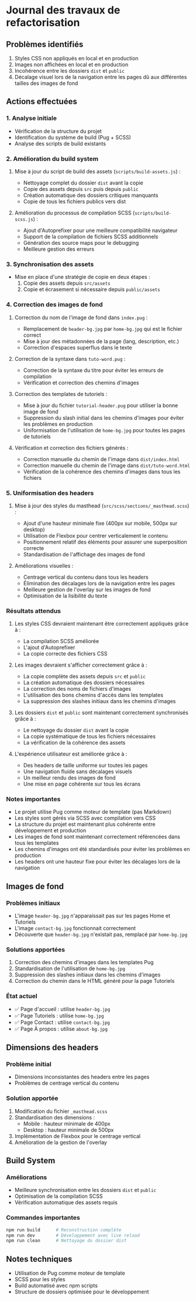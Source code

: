 # Journal des travaux de refactorisation

## Problèmes identifiés
1. Styles CSS non appliqués en local et en production
2. Images non affichées en local et en production
3. Incohérence entre les dossiers `dist` et `public`
4. Décalage visuel lors de la navigation entre les pages dû aux différentes tailles des images de fond

## Actions effectuées

### 1. Analyse initiale
- Vérification de la structure du projet
- Identification du système de build (Pug + SCSS)
- Analyse des scripts de build existants

### 2. Amélioration du build system
1. Mise à jour du script de build des assets (`scripts/build-assets.js`) :
   - Nettoyage complet du dossier `dist` avant la copie
   - Copie des assets depuis `src` puis depuis `public`
   - Création automatique des dossiers critiques manquants
   - Copie de tous les fichiers publics vers dist

2. Amélioration du processus de compilation SCSS (`scripts/build-scss.js`) :
   - Ajout d'Autoprefixer pour une meilleure compatibilité navigateur
   - Support de la compilation de fichiers SCSS additionnels
   - Génération des source maps pour le debugging
   - Meilleure gestion des erreurs

### 3. Synchronisation des assets
- Mise en place d'une stratégie de copie en deux étapes :
  1. Copie des assets depuis `src/assets`
  2. Copie et écrasement si nécessaire depuis `public/assets`

### 4. Correction des images de fond
1. Correction du nom de l'image de fond dans `index.pug` :
   - Remplacement de `header-bg.jpg` par `home-bg.jpg` qui est le fichier correct
   - Mise à jour des métadonnées de la page (lang, description, etc.)
   - Correction d'espaces superflus dans le texte

2. Correction de la syntaxe dans `tuto-word.pug` :
   - Correction de la syntaxe du titre pour éviter les erreurs de compilation
   - Vérification et correction des chemins d'images

3. Correction des templates de tutoriels :
   - Mise à jour du fichier `tutorial-header.pug` pour utiliser la bonne image de fond
   - Suppression du slash initial dans les chemins d'images pour éviter les problèmes en production
   - Uniformisation de l'utilisation de `home-bg.jpg` pour toutes les pages de tutoriels

4. Vérification et correction des fichiers générés :
   - Correction manuelle du chemin de l'image dans `dist/index.html`
   - Correction manuelle du chemin de l'image dans `dist/tuto-word.html`
   - Vérification de la cohérence des chemins d'images dans tous les fichiers

### 5. Uniformisation des headers
1. Mise à jour des styles du masthead (`src/scss/sections/_masthead.scss`) :
   - Ajout d'une hauteur minimale fixe (400px sur mobile, 500px sur desktop)
   - Utilisation de Flexbox pour centrer verticalement le contenu
   - Positionnement relatif des éléments pour assurer une superposition correcte
   - Standardisation de l'affichage des images de fond

2. Améliorations visuelles :
   - Centrage vertical du contenu dans tous les headers
   - Élimination des décalages lors de la navigation entre les pages
   - Meilleure gestion de l'overlay sur les images de fond
   - Optimisation de la lisibilité du texte

### Résultats attendus
1. Les styles CSS devraient maintenant être correctement appliqués grâce à :
   - La compilation SCSS améliorée
   - L'ajout d'Autoprefixer
   - La copie correcte des fichiers CSS

2. Les images devraient s'afficher correctement grâce à :
   - La copie complète des assets depuis `src` et `public`
   - La création automatique des dossiers nécessaires
   - La correction des noms de fichiers d'images
   - L'utilisation des bons chemins d'accès dans les templates
   - La suppression des slashes initiaux dans les chemins d'images

3. Les dossiers `dist` et `public` sont maintenant correctement synchronisés grâce à :
   - Le nettoyage du dossier `dist` avant la copie
   - La copie systématique de tous les fichiers nécessaires
   - La vérification de la cohérence des assets

4. L'expérience utilisateur est améliorée grâce à :
   - Des headers de taille uniforme sur toutes les pages
   - Une navigation fluide sans décalages visuels
   - Un meilleur rendu des images de fond
   - Une mise en page cohérente sur tous les écrans

### Notes importantes
- Le projet utilise Pug comme moteur de template (pas Markdown)
- Les styles sont gérés via SCSS avec compilation vers CSS
- La structure du projet est maintenant plus cohérente entre développement et production
- Les images de fond sont maintenant correctement référencées dans tous les templates
- Les chemins d'images ont été standardisés pour éviter les problèmes en production
- Les headers ont une hauteur fixe pour éviter les décalages lors de la navigation

## Images de fond

### Problèmes initiaux
- L'image `header-bg.jpg` n'apparaissait pas sur les pages Home et Tutoriels
- L'image `contact-bg.jpg` fonctionnait correctement
- Découverte que `header-bg.jpg` n'existait pas, remplacé par `home-bg.jpg`

### Solutions apportées
1. Correction des chemins d'images dans les templates Pug
2. Standardisation de l'utilisation de `home-bg.jpg`
3. Suppression des slashes initiaux dans les chemins d'images
4. Correction du chemin dans le HTML généré pour la page Tutoriels

### État actuel
- ✅ Page d'accueil : utilise `header-bg.jpg`
- ✅ Page Tutoriels : utilise `home-bg.jpg`
- ✅ Page Contact : utilise `contact-bg.jpg`
- ✅ Page À propos : utilise `about-bg.jpg`

## Dimensions des headers

### Problème initial
- Dimensions inconsistantes des headers entre les pages
- Problèmes de centrage vertical du contenu

### Solution apportée
1. Modification du fichier `_masthead.scss`
2. Standardisation des dimensions :
   - Mobile : hauteur minimale de 400px
   - Desktop : hauteur minimale de 500px
3. Implémentation de Flexbox pour le centrage vertical
4. Amélioration de la gestion de l'overlay

## Build System

### Améliorations
- Meilleure synchronisation entre les dossiers `dist` et `public`
- Optimisation de la compilation SCSS
- Vérification automatique des assets requis

### Commandes importantes
```bash
npm run build      # Reconstruction complète
npm run dev        # Développement avec live reload
npm run clean      # Nettoyage du dossier dist
```

## Notes techniques
- Utilisation de Pug comme moteur de template
- SCSS pour les styles
- Build automatisé avec npm scripts
- Structure de dossiers optimisée pour le développement
